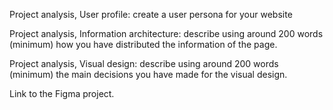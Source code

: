Project analysis, User profile: create a user persona for your website

Project analysis, Information architecture: describe using around
200 words (minimum) how you have distributed the information of
the page.

Project analysis, Visual design: describe using around 200 words
(minimum) the main decisions you have made for the visual design.

Link to the Figma project.